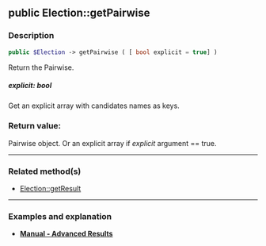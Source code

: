 ## public Election::getPairwise

### Description    

```php
public $Election -> getPairwise ( [ bool explicit = true] )
```

Return the Pairwise.    


##### **explicit:** *bool*   
Get an explicit array with candidates names as keys.    



### Return value:   

Pairwise object. Or an explicit array if _explicit_ argument == true.


---------------------------------------

### Related method(s)      

* [Election::getResult](../Election%20Class/public%20Election--getResult.md)    

---------------------------------------

### Examples and explanation

* **[Manual - Advanced Results](https://github.com/julien-boudry/Condorcet/wiki/II-%23-C.-Result-%23-4.-Advanced-Results-Management)**    
